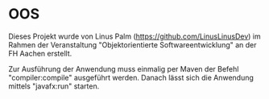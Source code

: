# OOS
Dieses Projekt wurde von Linus Palm (https://github.com/LinusLinusDev) im Rahmen der Veranstaltung "Objektorientierte Softwareentwicklung" an der FH Aachen erstellt.

Zur Ausführung der Anwendung muss einmalig per Maven der Befehl "compiler:compile" ausgeführt werden. Danach lässt sich die Anwendung mittels "javafx:run" starten.
